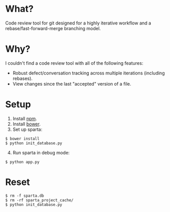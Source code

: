 What?
=====

Code review tool for git designed for a highly iterative workflow and a rebase/fast-forward-merge
branching model.

Why?
====

I couldn't find a code review tool with all of the following features:

 * Robust defect/conversation tracking across multiple iterations (including rebases).
 * View changes since the last "accepted" version of a file.

Setup
=====

1. Install [npm](https://www.npmjs.com/).
2. Install [bower](http://bower.io/).
3. Set up sparta:

```
$ bower install
$ python init_database.py
```

4. Run sparta in debug mode:

```
$ python app.py
```

Reset
=====

```
$ rm -f sparta.db
$ rm -rf sparta_project_cache/
$ python init_database.py
```
